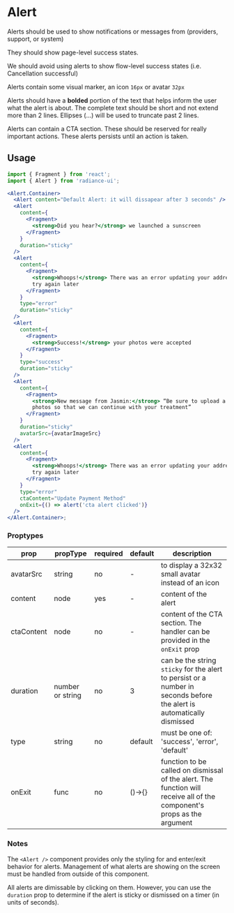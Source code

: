 # Alert

Alerts should be used to show notifications or messages from (providers, support, or system)

They should show page-level success states.

We should avoid using alerts to show flow-level success states (i.e. Cancellation successful)

Alerts contain some visual marker, an icon `16px` or avatar `32px`

Alerts should have a **bolded** portion of the text that helps inform the user what the alert is about. The complete text should be short and not extend more than 2 lines. Ellipses (...) will be used to truncate past 2 lines.

Alerts can contain a CTA section. These should be reserved for really important actions. These alerts persists until an action is taken.

## Usage

```jsx
import { Fragment } from 'react';
import { Alert } from 'radiance-ui';

<Alert.Container>
  <Alert content="Default Alert: it will dissapear after 3 seconds" />
  <Alert
    content={
      <Fragment>
        <strong>Did you hear?</strong> we launched a sunscreen
      </Fragment>
    }
    duration="sticky"
  />
  <Alert
    content={
      <Fragment>
        <strong>Whoops!</strong> There was an error updating your address, pleas
        try again later
      </Fragment>
    }
    type="error"
    duration="sticky"
  />
  <Alert
    content={
      <Fragment>
        <strong>Success!</strong> your photos were accepted
      </Fragment>
    }
    type="success"
    duration="sticky"
  />
  <Alert
    content={
      <Fragment>
        <strong>New message from Jasmin:</strong> “Be sure to upload a few more
        photos so that we can continue with your treatment”
      </Fragment>
    }
    duration="sticky"
    avatarSrc={avatarImageSrc}
  />
  <Alert
    content={
      <Fragment>
        <strong>Whoops!</strong> There was an error updating your address, pleas
        try again later
      </Fragment>
    }
    type="error"
    ctaContent="Update Payment Method"
    onExit={() => alert('cta alert clicked')}
  />
</Alert.Container>;
```

<!-- STORY -->

### Proptypes

| prop       | propType         | required | default | description                                                                                                             |
| ---------- | ---------------- | -------- | ------- | ----------------------------------------------------------------------------------------------------------------------- |
| avatarSrc  | string           | no       | -       | to display a 32x32 small avatar instead of an icon                                                                      |
| content    | node             | yes      | -       | content of the alert                                                                                                    |
| ctaContent | node             | no       | -       | content of the CTA section. The handler can be provided in the `onExit` prop                                            |
| duration   | number or string | no       | 3       | can be the string `sticky` for the alert to persist or a number in seconds before the alert is automatically dismissed  |
| type       | string           | no       | default | must be one of: 'success', 'error', 'default'                                                                           |
| onExit     | func             | no       | ()->{}  | function to be called on dismissal of the alert. The function will receive all of the component's props as the argument |

### Notes

The `<Alert />` component provides only the styling for and enter/exit
behavior for alerts. Management of what alerts are showing on the screen
must be handled from outside of this component.

All alerts are dimissable by clicking on them. However, you can use the
`duration` prop to determine if the alert is sticky or dismissed on a
timer (in units of seconds).
